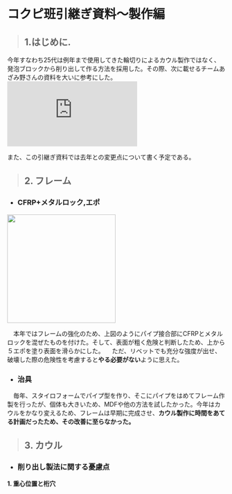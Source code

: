 # コクピ班引継ぎ資料～製作編
>## 1.はじめに.
今年すなわち25代は例年まで使用してきた輪切りによるカウル製作ではなく、発泡ブロックから削り出して作る方法を採用した。その際、次に載せるチームあざみ野さんの資料を大いに参考にした。
![2022年秋交流会　チームあざみ野　交流会資料　コクピ編 (1).pdf](https://github.com/user-attachments/files/19749086/2022.1.pdf)

また、この引継ぎ資料では去年との変更点について書く予定である。

>## 2. フレーム
- ### CFRP+メタルロック,エポ
<img
src= "https://github.com/user-attachments/assets/48932e28-2794-484b-bebf-05a35df077db"
height="250px">

　本年ではフレームの強化のため、上図のようにパイプ接合部にCFRPとメタルロックを混ぜたものを付けた。そして、表面が粗く危険と判断したため、上から５エポを塗り表面を滑らかにした。
　ただ、リベットでも充分な強度が出せ、破壊した際の危険性を考慮すると**やる必要がない**ように思えた。

 - ### 治具
　毎年、スタイロフォームでパイプ型を作り、そこにパイプをはめてフレーム作製を行ったが、個体も大きいため、MDFや他の方法を試したかった。今年はカウルをかなり変えるため、フレームは早期に完成させ、**カウル製作に時間をあてる計画だったため、その改善に至らなかった。**



>## 3. カウル
- ### 削り出し製法に関する憂慮点
**1. 重心位置と桁穴**
　
